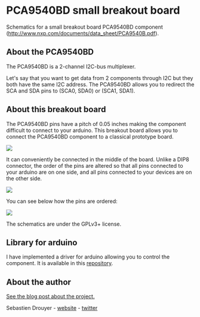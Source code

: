 # PCA9540BD small breakout board #
 
Schematics for a small breakout board PCA9540BD component (http://www.nxp.com/documents/data_sheet/PCA9540B.pdf).

## About the PCA9540BD ##

The PCA9540BD is a 2-channel I2C-bus multiplexer.

Let's say that you want to get data from 2 components through I2C but they both have the same I2C address. The PCA9540BD allows you to redirect the SCA and SDA pins to (SCA0, SDA0) or (SCA1, SDA1).

## About this breakout board ##

The PCA9540BD pins have a pitch of 0.05 inches making the component difficult to connect to your arduino. This breakout board allows you to connect the PCA9540BD component to a classical prototype board.

<img src="http://sebastien.drouyer.com/images_for_projects_readme/PCA9540BD/small_breakout.png" />

It can conveniently be connected in the middle of the board. Unlike a DIP8 connector, the order of the pins are altered so that
all pins connected to your arduino are on one side, and all pins connected to your devices are on the other side.

<img src="http://sebastien.drouyer.com/images_for_projects_readme/PCA9540BD/small_breakout_middle.png" />

You can see below how the pins are ordered:

<img src="http://sebastien.drouyer.com/images_for_projects_readme/PCA9540BD/small_breakout_pins.png" />

The schematics are under the GPLv3+ license.

## Library for arduino ##

I have implemented a driver for arduino allowing you to control the component. It is available in this [repository](https://github.com/sdrdis/PCA9540BD).

## About the author ##

[See the blog post about the project.](http://sebastien.drouyer.com/projects/pca9540bd-driver-for-arduino-breakout-boards-schematics.html)

Sebastien Drouyer - [website](http://sebastien.drouyer.com) - [twitter](https://twitter.com/sdrdis)
